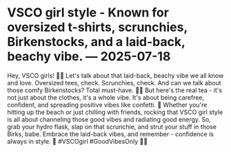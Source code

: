 # VSCO girl style - Known for oversized t-shirts, scrunchies, Birkenstocks, and a laid-back, beachy vibe. — 2025-07-18

Hey, VSCO girls! 🌺🌊 Let's talk about that laid-back, beachy vibe we all know and love. Oversized tees, check. Scrunchies, check. And can we talk about those comfy Birkenstocks? Total must-have. 🙌🏼 But here's the real tea - it's not just about the clothes, it's a whole vibe. It's about being carefree, confident, and spreading positive vibes like confetti. 🎉 Whether you're hitting up the beach or just chilling with friends, rocking that VSCO girl style is all about channeling those good vibes and radiating good energy. So, grab your hydro flask, slap on that scrunchie, and strut your stuff in those Birks, babe. Embrace the laid-back vibes, and remember - confidence is always in style. 🌟 #VSCOgirl #GoodVibesOnly 🤙🏼